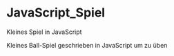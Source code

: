 # JavaScript_Spiel
Kleines Spiel in JavaScript

Kleines Ball-Spiel geschrieben in JavaScript um zu üben
